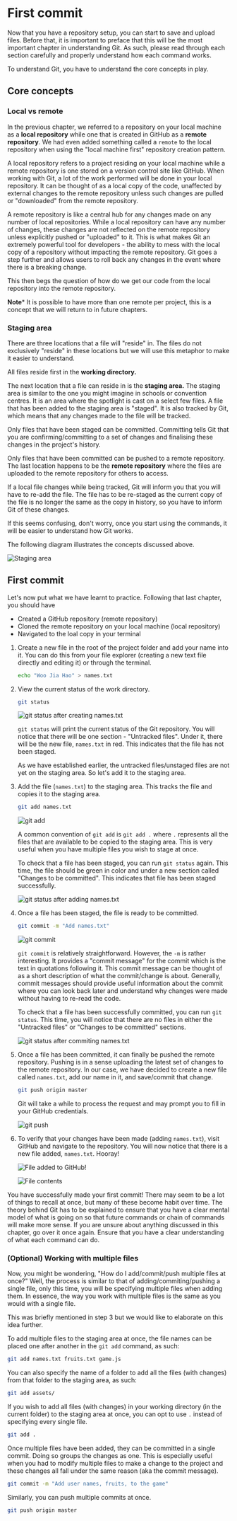 # First commit

Now that you have a repository setup, you can start to save and upload files. Before that, it is important to preface that this will be the most important chapter in understanding Git. As such, please read through each section carefully and properly understand how each command works.

To understand Git, you have to understand the core concepts in play.

## Core concepts

### Local vs remote

In the previous chapter, we referred to a repository on your local machine as a **local repository** while one that is created in GitHub as a **remote repository**. We had even added something called a `remote` to the local repository when using the "local machine first" repository creation pattern.

A local repository refers to a project residing on your local machine while a remote repository is one stored on a version control site like GitHub. When working with Git, a lot of the work performed will be done in your local repository. It can be thought of as a local copy of the code, unaffected by external changes to the remote repository unless such changes are pulled or "downloaded" from the remote repository.

A remote repository is like a central hub for any changes made on any number of local repositories. While a local repository can have any number of changes, these changes are not reflected on the remote repository unless explicitly pushed or "uploaded" to it. This is what makes Git an extremely powerful tool for developers - the ability to mess with the local copy of a repository without impacting the remote repository. Git goes a step further and allows users to roll back any changes in the event where there is a breaking change.

This then begs the question of how do we get our code from the local repository into the remote repository.

**Note*** It is possible to have more than one remote per project, this is a concept that we will return to in future chapters.

### Staging area

There are three locations that a file will "reside" in. The files do not exclusively "reside" in these locations but we will use this metaphor to make it easier to understand.

All files reside first in the **working directory.**

The next location that a file can reside in is the **staging area.** The staging area is similar to the one you might imagine in schools or convention centres. It is an area where the spotlight is cast on a select few files. A file that has been added to the staging area is "staged". It is also tracked by Git, which means that any changes made to the file will be tracked.

Only files that have been staged can be committed. Committing tells Git that you are confirming/committing to a set of changes and finalising these changes in the project's history.

Only files that have been committed can be pushed to a remote repository. The last location happens to be the **remote repository** where the files are uploaded to the remote repository for others to access.

If a local file changes while being tracked, Git will inform you that you will have to re-add the file. The file has to be re-staged as the current copy of the file is no longer the same as the copy in history, so you have to inform Git of these changes.

If this seems confusing, don't worry, once you start using the commands, it will be easier to understand how Git works.

The following diagram illustrates the concepts discussed above.

![Staging area](res/staging-area.png)

## First commit

Let's now put what we have learnt to practice. Following that last chapter, you should have

- Created a GitHub repository (remote repository)
- Cloned the remote repository on your local machine (local repository)
- Navigated to the loal copy in your terminal

1. Create a new file in the root of the project folder and add your name into it. You can do this from your file explorer (creating a new text file directly and editing it) or through the terminal.

    ```bash
    echo "Woo Jia Hao" > names.txt
    ```

2. View the current status of the work directory.

    ```bash
    git status
    ```

    ![git status after creating names.txt](res/gst-untracked.png)

    `git status` will print the current status of the Git repository. You will notice that there will be one section - "Untracked files". Under it, there will be the new file, `names.txt` in red. This indicates that the file has not been staged.

    As we have established earlier, the untracked files/unstaged files are not yet on the staging area. So let's add it to the staging area.

3. Add the file (`names.txt`) to the staging area. This tracks the file and copies it to the staging area.

    ```bash
    git add names.txt
    ```

    ![git add](res/git-add.png)

    A common convention of `git add` is `git add .` where `.` represents all the files that are available to be copied to the staging area. This is very useful when you have multiple files you wish to stage at once.

    To check that a file has been staged, you can run `git status` again. This time, the file should be green in color and under a new section called "Changes to be committed". This indicates that file has been staged successfully.

    ![git status after adding names.txt](res/gst-add.png)

4. Once a file has been staged, the file is ready to be committed.

    ```bash
    git commit -m "Add names.txt"
    ```

    ![git commit](res/git-commit.png)

    `git commit` is relatively straightforward. However, the `-m` is rather interesting. It provides a "commit message" for the commit which is the text in quotations following it. This commit message can be thought of as a short description of what the commit/change is about. Generally, commit messages should provide useful information about the commit where you can look back later and understand why changes were made without having to re-read the code.

    To check that a file has been successfully committed, you can run `git status`. This time, you will notice that there are no files in either the "Untracked files" or "Changes to be committed" sections.

    ![git status after commiting names.txt](res/gst-commit.png)

5. Once a file has been committed, it can finally be pushed the remote repository. Pushing is in a sense uploading the latest set of changes to the remote repository. In our case, we have decided to create a new file called `names.txt`, add our name in it, and save/commit that change.

    ```bash
    git push origin master
    ```

    Git will take a while to process the request and may prompt you to fill in your GitHub credentials.

    ![git push](res/git-push.png)

6. To verify that your changes have been made (adding `names.txt`), visit GitHub and navigate to the repository. You will now notice that there is a new file added, `names.txt`. Hooray!

    ![File added to GitHub!](res/new-file-added.png)

    ![File contents](res/new-file-content.png)

You have successfully made your first commit! There may seem to be a lot of things to recall at once, but many of these become habit over time. The theory behind Git has to be explained to ensure that you have a clear mental model of what is going on so that future commands or chain of commands will make more sense. If you are unsure about anything discussed in this chapter, go over it once again. Ensure that you have a clear understanding of what each command can do.

### (Optional) Working with multiple files

Now, you might be wondering, "How do I add/commit/push multiple files at once?" Well, the process is similar to that of adding/commiting/pushing a single file, only this time, you will be specifying multiple files when adding them. In essence, the way you work with multiple files is the same as you would with a single file.

This was briefly mentioned in step 3 but we would like to elaborate on this idea further.

To add multiple files to the staging area at once, the file names can be placed one after another in the `git add` command, as such:

```bash
git add names.txt fruits.txt game.js
```

You can also specify the name of a folder to add all the files (with changes) from that folder to the staging area, as such:

```bash
git add assets/
```

If you wish to add all files (with changes) in your working directory (in the current folder) to the staging area at once, you can opt to use `.` instead of specifying every single file.

```bash
git add .
```

Once multiple files have been added, they can be committed in a single commit. Doing so groups the changes as one. This is especially useful when you had to modify multiple files to make a change to the project and these changes all fall under the same reason (aka the commit message).

```bash
git commit -m "Add user names, fruits, to the game"
```

Similarly, you can push multiple commits at once.

```bash
git push origin master
```
